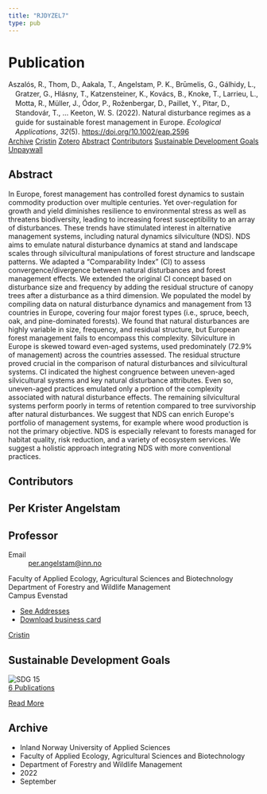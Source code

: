 ```yaml
---
title: "RJDYZEL7"
type: pub
---
```

<h1>Publication</h1>
<article id="csl-bib-container-RJDYZEL7" class="csl-bib-container">
  <div class="csl-bib-body" style="line-height: 1.35; padding-left: 1em; text-indent:-1em;">
  <div class="csl-entry">Aszal&#xF3;s, R., Thom, D., Aakala, T., Angelstam, P. K., Br&#x16B;melis, G., G&#xE1;lhidy, L., Gratzer, G., Hl&#xE1;sny, T., Katzensteiner, K., Kov&#xE1;cs, B., Knoke, T., Larrieu, L., Motta, R., M&#xFC;ller, J., &#xD3;dor, P., Ro&#x17E;enbergar, D., Paillet, Y., Pitar, D., Standov&#xE1;r, T., &#x2026; Keeton, W. S. (2022). Natural disturbance regimes as a guide for sustainable forest management in Europe. <i>Ecological Applications</i>, <i>32</i>(5). <a href="https://doi.org/10.1002/eap.2596">https://doi.org/10.1002/eap.2596</a></div>
</div>
  <div class="csl-bib-buttons">
    <a href="#taxonomy-article-RJDYZEL7" class="csl-bib-button">Archive</a>
    <a href="https://app.cristin.no/results/show.jsf?id=2050624" alt="Cristin URL" class="csl-bib-button">Cristin</a>
    <a href="http://zotero.org/groups/5402882/items/RJDYZEL7" alt="Zotero URL" class="csl-bib-button">Zotero</a>
    <a href="#abstract-article-RJDYZEL7" class="csl-bib-button">Abstract</a>
    <a href="#contributors-article-RJDYZEL7" class="csl-bib-button">Contributors</a>
    <a href="#sdg-article-RJDYZEL7" class="csl-bib-button">Sustainable Development Goals</a>
    <a href="https://repozitorij.uni-lj.si/Dokument.php?lang=slv&amp;id=157218&amp;dn=" class="csl-bib-button">Unpaywall</a>
  </div>
  <div id="csl-bib-meta-container-RJDYZEL7"></div>
</article>
<div id="csl-bib-meta-RJDYZEL7" class="csl-bib-meta">
  <article id="abstract-article-RJDYZEL7" class="abstract-article">
    <h1>Abstract</h1>
    In Europe, forest management has controlled forest dynamics to sustain commodity production over multiple centuries. Yet over-regulation for growth and yield diminishes resilience to environmental stress as well as threatens biodiversity, leading to increasing forest susceptibility to an array of disturbances. These trends have stimulated interest in alternative management systems, including natural dynamics silviculture (NDS). NDS aims to emulate natural disturbance dynamics at stand and landscape scales through silvicultural manipulations of forest structure and landscape patterns. We adapted a “Comparability Index” (CI) to assess convergence/divergence between natural disturbances and forest management effects. We extended the original CI concept based on disturbance size and frequency by adding the residual structure of canopy trees after a disturbance as a third dimension. We populated the model by compiling data on natural disturbance dynamics and management from 13 countries in Europe, covering four major forest types (i.e., spruce, beech, oak, and pine-dominated forests). We found that natural disturbances are highly variable in size, frequency, and residual structure, but European forest management fails to encompass this complexity. Silviculture in Europe is skewed toward even-aged systems, used predominately (72.9% of management) across the countries assessed. The residual structure proved crucial in the comparison of natural disturbances and silvicultural systems. CI indicated the highest congruence between uneven-aged silvicultural systems and key natural disturbance attributes. Even so, uneven-aged practices emulated only a portion of the complexity associated with natural disturbance effects. The remaining silvicultural systems perform poorly in terms of retention compared to tree survivorship after natural disturbances. We suggest that NDS can enrich Europe's portfolio of management systems, for example where wood production is not the primary objective. NDS is especially relevant to forests managed for habitat quality, risk reduction, and a variety of ecosystem services. We suggest a holistic approach integrating NDS with more conventional practices.
  </article>
  <article id="contributors-article-RJDYZEL7" class="contributors-article">
    <h1>Contributors</h1>
    <div class="personas"> <div class="vrtx-hinn-person-card"> <div class="photo"> <i class="lar la-user-circle missing-person"></i> </div> <div class="info"> <hgroup><h1>Per Krister Angelstam</h1> <h2>Professor</h2> </hgroup><dl> <dt>Email</dt> <dd> <a href="mailto:per.angelstam@inn.no">per.angelstam@inn.no</a> </dd> </dl> <p> Faculty of Applied Ecology, Agricultural Sciences and Biotechnology<br> Department of Forestry and Wildlife Management<br> Campus Evenstad </p> <ul class="vrtx-hinn-links"> <li><a href="https://www.inn.no/english/find-an-employee/per-angelstam.html#vrtx-hinn-addresses">See Addresses</a></li> <li><a href="https://www.inn.no/english/find-an-employee/per-angelstam.html?vrtx=vcf">Download business card</a></li> </ul> </div> </div> <a href="https://app.cristin.no/persons/show.jsf?id=1318014" alt="Cristin URL" class="personas-cristin">Cristin</a> </div>
  </article>
  <article id="sdg-article-RJDYZEL7" class="sdg-article">
    <h1>Sustainable Development Goals</h1>
    <div class="sdg-container"><div id="sdg15" class="sdg"> <img src="{{< params subfolder >}}images/sdg/sdg15_en.png" class="image" alt="SDG 15"> <div class="sdg-overlay"> <a href="{{< params subfolder >}}en/archive/?sdg=15#archive" class="sdg-publication-count"><span>6</span> Publications</a> <p><a href="https://sdgs.un.org/goals/goal15" class="sdg-read-more">Read More</a></p> </div> </div></div>
  </article>
  <article id="taxonomy-article-RJDYZEL7" class="taxonomy-article">
    <h1>Archive</h1>
    <ul>
      <li>Inland Norway University of Applied Sciences</li>
      <li>Faculty of Applied Ecology, Agricultural Sciences and Biotechnology</li>
      <li>Department of Forestry and Wildlife Management</li>
      <li>2022</li>
      <li>September</li>
    </ul>
  </article>
</div>
